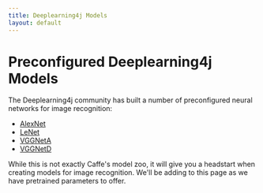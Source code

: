 ```yaml
---
title: Deeplearning4j Models
layout: default
---
```


# Preconfigured Deeplearning4j Models

The Deeplearning4j community has built a number of preconfigured neural networks for image recognition:

* [AlexNet](https://github.com/deeplearning4j/model-configurations/blob/master/src/main/java/org/deeplearning4j/AlexNet.java)
* [LeNet](https://github.com/deeplearning4j/model-configurations/blob/master/src/main/java/org/deeplearning4j/LeNet.java)
* [VGGNetA](https://github.com/deeplearning4j/model-configurations/blob/master/src/main/java/org/deeplearning4j/VGGNetA.java)
* [VGGNetD](https://github.com/deeplearning4j/model-configurations/blob/master/src/main/java/org/deeplearning4j/VGGNetD.java)

While this is not exactly Caffe's model zoo, it will give you a headstart when creating models for image recognition. We'll be adding to this page as we have pretrained parameters to offer.
